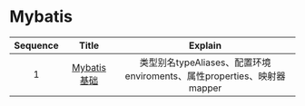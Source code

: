 # Mybatis



| Sequence |                            Title                             |                           Explain                            |
| :------: | :----------------------------------------------------------: | :----------------------------------------------------------: |
|    1     | [Mybatis 基础](https://github.com/Y-CrazySnail/Mybatis/tree/master/1.Mybatis%E5%9F%BA%E7%A1%80) | 类型别名typeAliases、配置环境enviroments、属性properties、映射器mapper |

